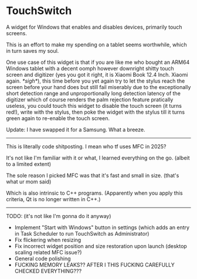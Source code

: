 # TouchSwitch
 A widget for Windows that enables and disables devices, primarily touch screens.

This is an effort to make my spending on a tablet seems worthwhile, which in turn saves my soul.

One use case of this widget is that if you are like me who bought an ARM64 Windows tablet with a decent oomph however downright shitty touch screen and digitizer (yes you got it right, it is Xiaomi Book 12.4 Inch. Xiaomi again. *\*sigh\**), this time before you yet again try to let the stylus reach the screen before your hand does but still fail miserably due to the exceptionally short detection range and unproportionally long detection latency of the digitizer which of course renders the palm rejection feature pratically useless, you could touch this widget to disable the touch screen (it turns red!), write with the stylus, then poke the widget with the stylus till it turns green again to re-enable the touch screen.

Update: I have swapped it for a Samsung. What a breeze.

----------------

This is literally code shitposting. I mean who tf uses MFC in 2025?

It's not like I'm familiar with it or what, I learned everything on the go. (albeit to a limited extent)

The sole reason I picked MFC was that it's fast and small in size. (that's what ur mom said)

Which is also intrinsic to C++ programs. (Apparently when you apply this criteria, Qt is no longer written in C++.)

----------------

TODO: (it's not like I'm gonna do it anyway)
- Implement "Start with Windows" button in settings (which adds an entry in Task Scheduler to run TouchSwitch as Administrator)
- Fix flickering when resizing
- Fix incorrect widget position and size restoration upon launch (desktop scaling related MFC issue?)
- General code polishing
- FUCKING MEMORY LEAKS?? AFTER I THIS FUCKING CAREFULLY CHECKED EVERYTHING???
